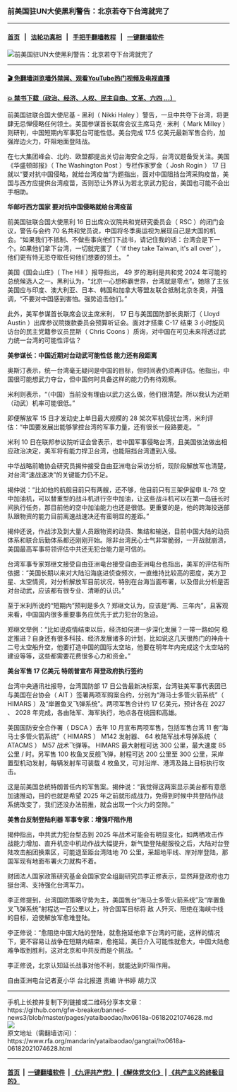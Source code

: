 ### 前美国驻UN大使黑利警告：北京若夺下台湾就完了
------------------------

#### [首页](https://github.com/gfw-breaker/banned-news3/blob/master/README.md) &nbsp;&nbsp;|&nbsp;&nbsp; [法轮功真相](https://github.com/begood0513/basic/blob/master/README.md)  &nbsp;&nbsp;|&nbsp;&nbsp; [手把手翻墙教程](https://github.com/gfw-breaker/guides/wiki)  &nbsp;&nbsp;|&nbsp;&nbsp; [一键翻墙软件](https://github.com/gfw-breaker/nogfw/blob/master/README.md)  



<div id="headerimg">
 <img alt="前美国驻UN大使黑利警告：北京若夺下台湾就完了" src="https://www.rfa.org/mandarin/yataibaodao/gangtai/hx0618a-06182021074628.html/@@images/5c1aaaa2-8072-48ba-b6b2-ed8d033122e0.jpeg" title="前美国驻UN大使黑利警告：北京若夺下台湾就完了"/>
 <span class="lead_image_caption">
 </span>
 <!-- zoomattribute -->
</div>

<hr/>


#### [ 🎬  免翻墙浏览墙外禁闻、观看YouTube热门视频及电视直播](https://github.com/gfw-breaker/HelloWorld)

#### [ 💥  禁书下载（政治、经济、人权、民主自由、文革、六四 ...）](https://github.com/gfw-breaker/books/blob/master/README.md)

<div id="storytext">
 <p class="p3">
  前美国驻联合国大使尼基
  <span class="s2">
   -
  </span>
  黑利（
  <span class="s2">
   Nikki Haley
  </span>
  ）警告，一旦中共夺下台湾，将更肆无忌惮侵略任何领土。美国参谋首长联席会议主席马克
  <span class="s2">
   ·
  </span>
  米利（
  <span class="s2">
   Mark Milley
  </span>
  ）则研判，中国短期内军事犯台可能性低。美台完成
  <span class="s2">
   17.5
  </span>
  亿美元最新军售合约，加强岸边火力，吓阻地面登陆战。
 </p>
 <p class="p3">
  在七大集团峰会、北约、欧盟都提出关切台海安全之际，台湾议题备受关注。美国《华盛顿邮报》（
  <span class="s2">
   The Washington Post
  </span>
  ）专栏作家罗金（
  <span class="s2">
   Josh Rogin
  </span>
  ）
  <span class="s2">
   17
  </span>
  日就以“要对抗中国侵略，就给台湾疫苗”为题指出，面对中国阻挡台湾采购疫苗，美国与西方应提供台湾疫苗，否则恐让外界认为若北京武力犯台，美国也可能不会出手相助。
 </p>
 <p class="p3">
  <strong>
   华邮吁西方国家
   <span class="s2">
   </span>
   要对抗中国侵略就给台湾疫苗
  </strong>
 </p>
 <p class="p3">
  前美国驻联合国大使黑利
  <span class="s2">
   16
  </span>
  日出席众议院共和党研究委员会（
  <span class="s2">
   RSC
  </span>
  ）的闭门会议，警告与会约
  <span class="s2">
   70
  </span>
  名共和党员说，中国将冬季奥运视为展现自己是大国的机会。“如果我们不抵制、不做些事向他们下战书，请记住我的话：台湾会是下一个。如果他们拿下台湾，一切就完蛋了（
  <span class="s2">
   'If they take Taiwan, it's all over’
  </span>
  ），他们更有恃无恐夺取任何他们想要的领土。
  <span class="s2">
   ”
  </span>
 </p>
 <p class="p3">
  美国《国会山庄》（
  <span class="s2">
   The Hill
  </span>
  ）报导指出，
  <span class="s2">
   49
  </span>
  岁的海利是共和党
  <span class="s2">
   2024
  </span>
  年可能的总统候选人之一。黑利认为，“北京一心想称霸世界，台湾就是零点”。她除了主张美国应与印度、澳大利亚、日本、韩国和加拿大等盟友联合抵制北京冬奥，并强调，“不要对中国感到害怕。强势追击他们。”
 </p>
 <p class="p3">
  此外，美军参谋首长联席会议主席米利，
  <span class="s2">
   17
  </span>
  日与美国国防部长奥斯汀（
  <span class="s2">
   Lloyd Austin
  </span>
  ）出席参议院拨款委员会预算听证会。面对才搭乘
  <span class="s2">
   C-17
  </span>
  结束
  <span class="s2">
   3
  </span>
  小时旋风访台的民主党籍参议员昆斯（
  <span class="s2">
   Chris Coons
  </span>
  ）质询，对中国在可见未来将透过武力统一台湾的可能性评估？
 </p>
 <p class="p3">
  <strong>
   美参谋长：中国近期对台动武可能性低
   <span class="s2">
   </span>
   能力还有段距离
  </strong>
 </p>
 <p class="p3">
  奥斯汀表示，统一台湾毫无疑问是中国的目标，但时间表仍须再评估。他指出，中国很可能想武力夺台，但中国何时具备这样的能力仍有待观察。
 </p>
 <p class="p3">
  米利则表示，“（中国）当前没有理由以武力这么做，他们很清楚。所以我认为近期（动武）机率可能很低。”
 </p>
 <p class="p3">
  即便解放军
  <span class="s2">
   15
  </span>
  日才发动史上单日最大规模的
  <span class="s2">
   28
  </span>
  架次军机侵扰台湾，米利评估：“中国要发展出能够掌控台湾的军事力量，还有很长一段路要走。
  <span class="s2">
   ”
  </span>
 </p>
 <p class="p3">
  米利
  <span class="s2">
   10
  </span>
  日在联邦参议院听证会曾表示，若中国军事侵略台湾，且美国依法做出相应政治决定，美军将有能力捍卫台湾，也能阻挡台湾遭到入侵。
 </p>
 <p class="p3">
  中华战略前瞻协会研究员揭仲接受自由亚洲电台采访分析，现阶段解放军也清楚，对台湾“速战速决”的关键能力仍不足。
 </p>
 <p class="p3">
  揭仲说：“比如他的航舰目前只有两艘，还不够，他目前只有三架伊留申
  <span class="s2">
   IL-78
  </span>
  空中加油机，可以替重型的战斗机进行空中加油，让这些战斗机可以在第一岛链长时间执行任务，那目前他的空中加油能力也还是很低。更重要的是，他的跨海投送部队跟物资的能力目前离速战速决还有蛮明显的差距。”
 </p>
 <p class="p3">
  揭仲还说，作战涉及到大量人员跟物资的动员、集结和输送，目前中国大陆的动员体系和联合后勤体系都还刚刚开始。除非台湾民心士气非常脆弱，一开战就崩溃，美国最高军事将领评估中共还无犯台能力是可信的。
 </p>
 <p class="p3">
  台湾军事专家郑继文接受自由亚洲电台接受自由亚洲电台也指出，美军的评估有所依据：“美国长期以来对大陆沿海底进侦查频次，一直维持比较高的密度，美方卫星、太空情资，对分析解放军目前状况，特别在台海当面布署，以及借此分析是否对台动武，应该都有很专业、清晰的认识。”
 </p>
 <p class="p3">
  至于米利所说的“短期内”预判是多久？郑继文认为，应该是“两、三年内”，且客观来看，中国国内很多重要事务应优先于武力犯台的急迫。
 </p>
 <p class="p3">
  郑继文举例：“比如说疫情结束以后，经济如何进一步深化发展？一带一路如何
  <span class="s3">
   稳
  </span>
  定推进？自身还有很多科技、经济发展诸多的计划，比如说这几天很热门的神舟十二号太空船升空，他要打造中国的国际太空站，他要在明年年内完成这个太空站的建设等等，这些都需要花费很多心力和资金。”
  <span class="s2">
  </span>
 </p>
 <p class="p3">
  <strong>
   美台军售
   <span class="s2">
    17
   </span>
   亿美元
   <span class="s2">
   </span>
   特朗普宣布
   <span class="s2">
   </span>
   拜登政府执行签约
  </strong>
 </p>
 <p class="p3">
  台湾中央通讯社报导，台湾国防部
  <span class="s2">
   17
  </span>
  日公告最新决标案，台湾驻美军事代表团已与美国在台协会（
  <span class="s2">
   AIT
  </span>
  ）签署两项军购案合约，分别为“海马士多管火箭系统”（
  <span class="s2">
   HIMARS
  </span>
  ）及“岸置鱼叉飞弹系统”。两项军售合计约
  <span class="s2">
   17
  </span>
  亿美元，预计各在
  <span class="s2">
   2027
  </span>
  、
  <span class="s2">
   2028
  </span>
  年完成，各由陆军、海军执行，地点各在桃园和高雄。
 </p>
 <p class="p3">
  美国国防安全合作署（
  <span class="s2">
   DSCA
  </span>
  ）去年
  <span class="s2">
   10
  </span>
  月宣布两项军售，包括军售台湾
  <span class="s2">
   11
  </span>
  套“海马士多管火箭系统”（
  <span class="s2">
   HIMARS
  </span>
  ）
  <span class="s2">
   M142
  </span>
  发射器、
  <span class="s2">
   64
  </span>
  枚陆军战术导弹系统（
  <span class="s2">
   ATACMS
  </span>
  ）
  <span class="s2">
   M57
  </span>
  战术飞弹等。
  <span class="s2">
   HIMARS
  </span>
  最大射程可达
  <span class="s2">
   300
  </span>
  公里，最大速度
  <span class="s2">
   85
  </span>
  公里
  <span class="s2">
   /
  </span>
  时。另军售
  <span class="s2">
   100
  </span>
  枚鱼叉反舰飞弹，射程可达
  <span class="s2">
   200
  </span>
  公里至
  <span class="s2">
   300
  </span>
  公里，采岸置型机动发射，每辆发射车可装载
  <span class="s2">
   4
  </span>
  枚鱼叉，可对沿岸、港湾及路上目标执行攻击。
 </p>
 <p class="p3">
  这是前美国总统特朗普任内的军售案。揭仲说：“我觉得这两案显示美台都有意愿加速推动，目的也就是希望
  <span class="s2">
   2025
  </span>
  年之前就形成战力，免得到时候中共登陆作战系统改变了，我们还没办法前推，就会出现一个火力的空隙。”
 </p>
 <p class="p3">
  <strong>
   美售台反制登陆利器
   <span class="s2">
   </span>
   军事专家：增强吓阻作用
  </strong>
 </p>
 <p class="p3">
  揭仲指出，中共武力犯台型态到
  <span class="s2">
   2025
  </span>
  年战术可能会有明显变化，如两栖攻击作战能力增加、直升机空中机动作战大幅提升，新气垫登陆艇服役之后，大陆对台登陆攻击船团换乘区，可能退至距台湾陆地
  <span class="s2">
   70
  </span>
  公里，采超地平线、岸对岸登陆，那国军现有地面布署火力就构不着。
 </p>
 <p class="p3">
  财团法人国家政策研究基金会国家安全组副研究员李正修表示，显然拜登政府也力挺台湾、支持强化台湾军力。
 </p>
 <p class="p3">
  李正修提到，台湾国防策略守势为主，美国售台“海马士多管火箭系统”及“岸置鱼叉飞弹系统”射程达一百公里以上，符合国军目标将
  <span class="s3">
   敌
  </span>
  人歼灭、阻绝在海峡中线的目标，迫使解放军愈难登陆。
 </p>
 <p class="p3">
  李正修说：“愈阻绝中国大陆的登陆，就愈拖延他拿下台湾的可能，这样的情况下，更不容易让战争在短期内结束，愈拖延，美日介入可能性就愈大，中国大陆愈难争取到胜利，这对北京和中共反而是个挑战。
  <span class="s2">
  </span>
  ”
 </p>
 <p class="p3">
  李正修说，北京认知延长战事对他不利，就能达到吓阻作用。
 </p>
 <p class="p2">
 </p>
 <p class="p3">
  自由亚洲电台记者夏小华
  <span class="s2">
  </span>
  台北报道
  <span class="s2">
  </span>
  责编
  <span class="s2">
  </span>
  许书婷
  <span class="s2">
  </span>
  胡力汉
 </p>
 <p class="p2">
 </p>
 <p class="p2">
 </p>
</div>

<hr/>
手机上长按并复制下列链接或二维码分享本文章：<br/>
https://github.com/gfw-breaker/banned-news3/blob/master/pages/yataibaodao/hx0618a-06182021074628.md <br/>
<a href='https://github.com/gfw-breaker/banned-news3/blob/master/pages/yataibaodao/hx0618a-06182021074628.md'><img src='https://github.com/gfw-breaker/banned-news3/blob/master/pages/yataibaodao/hx0618a-06182021074628.md.png'/></a> <br/>
原文地址（需翻墙访问）：https://www.rfa.org/mandarin/yataibaodao/gangtai/hx0618a-06182021074628.html


------------------------
#### [首页](https://github.com/gfw-breaker/banned-news3/blob/master/README.md) &nbsp;|&nbsp; [一键翻墙软件](https://github.com/gfw-breaker/nogfw/blob/master/README.md) &nbsp;| [《九评共产党》](https://github.com/gfw-breaker/9ping.md/blob/master/README.md#九评之一评共产党是什么) | [《解体党文化》](https://github.com/gfw-breaker/jtdwh.md/blob/master/README.md) | [《共产主义的终极目的》](https://github.com/gfw-breaker/gczydzjmd.md/blob/master/README.md)


<img src='http://gfw-breaker.win/banned-news3/pages/yataibaodao/hx0618a-06182021074628.md' width='0px' height='0px'/>